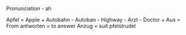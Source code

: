 Pronunciation - ah

Apfel = Apple +
Autobahn - Autoban - Highway -
Arzt - Doctor +
Aus = From
antworten = to answer
Anzug = suit
pfelstrudel